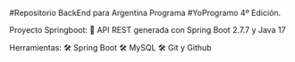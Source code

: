 #Repositorio BackEnd para Argentina Programa #YoProgramo 4º Edición.

 

Proyecto Springboot: 🚀 API REST generada con Spring Boot 2.7.7 y Java 17

Herramientas: 🛠️ Spring Boot 🛠️ MySQL 🛠️ Git y Github

